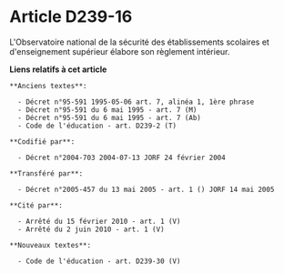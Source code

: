 # Article D239-16

L'Observatoire national de la sécurité des établissements scolaires et d'enseignement supérieur élabore son règlement
intérieur.

**Liens relatifs à cet article**

	**Anciens textes**:

	  - Décret n°95-591 1995-05-06 art. 7, alinéa 1, 1ère phrase
	  - Décret n°95-591 du 6 mai 1995 - art. 7 (M)
	  - Décret n°95-591 du 6 mai 1995 - art. 7 (Ab)
	  - Code de l'éducation - art. D239-2 (T)

	**Codifié par**:

	  - Décret n°2004-703 2004-07-13 JORF 24 février 2004

	**Transféré par**:

	  - Décret n°2005-457 du 13 mai 2005 - art. 1 () JORF 14 mai 2005

	**Cité par**:

	  - Arrêté du 15 février 2010 - art. 1 (V)
	  - Arrêté du 2 juin 2010 - art. 1 (V)

	**Nouveaux textes**:

	  - Code de l'éducation - art. D239-30 (V)
